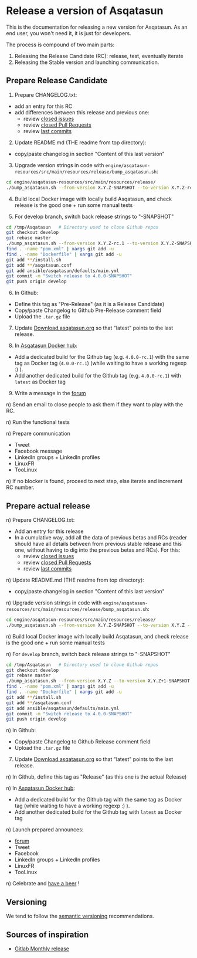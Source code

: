 # Release a version of Asqatasun

This is the documentation for releasing a new version for Asqatasun. As an end user, you won't need it, it is just for developers.

The process is compound of two main parts:

1. Releasing the Release Candidate (RC): release, test, eventually iterate
1. Releasing the Stable version and launching communication.

## Prepare Release Candidate

1) Prepare CHANGELOG.txt:

* add an entry for this RC
* add differences between this release and previous one:
    * review [closed issues](https://github.com/Asqatasun/Asqatasun/issues?q=is%3Aissue+is%3Aclosed)
    * review [closed Pull Requests](https://github.com/Asqatasun/Asqatasun/pulls?q=is%3Apr+is%3Aclosed)
    * review [last commits](https://github.com/Asqatasun/Asqatasun/commits/develop)

2) Update README.md (THE readme from top directory):

* copy/paste changelog in section "Content of this last version"

3) Upgrade version strings in code with `engine/asqatasun-resources/src/main/resources/release/bump_asqatasun.sh`:

```sh
cd engine/asqatasun-resources/src/main/resources/release/
./bump_asqatasun.sh --from-version X.Y.Z-SNAPSHOT --to-version X.Y.Z-rc.1 --automerge --commit --tag --push
```

4) Build local Docker image with locally build Asqatasun, and check release is the good one + run some manual tests

5) For develop branch, switch back release strings to "-SNAPSHOT"

```sh
cd /tmp/Asqatasun   # Directory used to clone Github repos
git checkout develop
git rebase master
./bump_asqatasun.sh --from-version X.Y.Z-rc.1 --to-version X.Y.Z-SNAPSHOT
find . -name "pom.xml" | xargs git add -u
find . -name "Dockerfile" | xargs git add -u
git add **/install.sh 
git add **/asqatasun.conf
git add ansible/asqatasun/defaults/main.yml
git commit -m "Switch release to 4.0.0-SNAPSHOT"
git push origin develop
```

6) In Github:

* Define this tag as "Pre-Release" (as it is a Release Candidate)
* Copy/paste Changelog to Github Pre-Release comment field
* Upload the `.tar.gz` file

7) Update [Download.asqatasun.org](http://Download.asqatasun.org/) so that "latest" points to the last release.

8) In [Asqatasun Docker hub](https://hub.docker.com/r/asqatasun/asqatasun/tags/):

* Add a dedicated build for the Github tag (e.g. `4.0.0-rc.1`) with the same tag as Docker tag (`4.0.0-rc.1`)
(while waiting to have a working regexp :) ).
* Add another dedicated build for the Github tag (e.g. `4.0.0-rc.1`) with `latest` as Docker tag

9) Write a message in the [forum](http://forum.asqatasun.org/)

n) Send an email to close people to ask them if they want to play with the RC.

n) Run the functional tests

n) Prepare communication

* Tweet
* Facebook message
* LinkedIn groups + LinkedIn profiles
* LinuxFR
* TooLinux

n) If no blocker is found, proceed to next step, else iterate and increment RC number.

## Prepare actual release

n) Prepare CHANGELOG.txt:

* Add an entry for this release
* In a cumulative way, add all the data of previous betas and RCs 
(reader should have all details between from previous stable release and this one, 
without having to dig into the previous betas and RCs). For this:
    * review [closed issues](https://github.com/Asqatasun/Asqatasun/issues?q=is%3Aissue+is%3Aclosed)
    * review [closed Pull Requests](https://github.com/Asqatasun/Asqatasun/pulls?q=is%3Apr+is%3Aclosed)
    * review [last commits](https://github.com/Asqatasun/Asqatasun/commits/develop)

n) Update README.md (THE readme from top directory):

* copy/paste changelog in section "Content of this last version"

n) Upgrade version strings in code with `engine/asqatasun-resources/src/main/resources/release/bump_asqatasun.sh`:

```sh
cd engine/asqatasun-resources/src/main/resources/release/
./bump_asqatasun.sh --from-version X.Y.Z-SNAPSHOT --to-version X.Y.Z --automerge --commit --tag --push
```
n) Build local Docker image with locally build Asqatasun, and check release is the good one + run some manual tests

n) For `develop` branch, switch back release strings to "-SNAPSHOT"

```sh
cd /tmp/Asqatasun   # Directory used to clone Github repos
git checkout develop
git rebase master
./bump_asqatasun.sh --from-version X.Y.Z --to-version X.Y.Z+1-SNAPSHOT
find . -name "pom.xml" | xargs git add -u
find . -name "Dockerfile" | xargs git add -u
git add **/install.sh 
git add **/asqatasun.conf
git add ansible/asqatasun/defaults/main.yml
git commit -m "Switch release to 4.0.0-SNAPSHOT"
git push origin develop
```

n) In Github:

* Copy/paste Changelog to Github Release comment field
* Upload the `.tar.gz` file

7) Update [Download.asqatasun.org](http://Download.asqatasun.org/) so that "latest" points to the last release.

n) In Github, define this tag as "Release" (as this one is the actual Release)

n) In [Asqatasun Docker hub](https://hub.docker.com/r/asqatasun/asqatasun/tags/):

* Add a dedicated build for the Github tag with the same tag as Docker tag 
(while waiting to have a working regexp :) ).
* Add another dedicated build for the Github tag with `latest` as Docker tag

n) Launch prepared announces:

* [forum](http://forum.asqatasun.org/)
* Tweet
* Facebook 
* LinkedIn groups + LinkedIn profiles
* LinuxFR
* TooLinux

n) Celebrate and [have a beer](http://www.aufutetamesure.fr/) !

## Versioning

We tend to follow the [semantic versioning](http://semver.org/) recommendations.

## Sources of inspiration

* [Gitlab Monthly release](http://doc.gitlab.com/ce/release/monthly.html)
